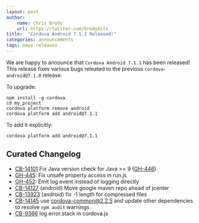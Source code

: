 ```yaml
---
layout: post
author:
    name: Chris Brody
    url: https://twitter.com/brodybits
title:  "Cordova Android 7.1.1 Released!"
categories: announcements
tags: news releases
---
```


We are happy to announce that `Cordova Android 7.1.1` has been released! This release fixes various bugs releated to the previous `cordova-android@7.1.0` release.

To upgrade:

    npm install -g cordova
    cd my_project
    cordova platform remove android
    cordova platform add android@7.1.1

To add it explicitly:

    cordova platform add android@7.1.1

<!--more-->

## Curated Changelog

* [CB-14101](https://issues.apache.org/jira/browse/CB-14101) Fix Java version check for Java >= 9 ([GH-446](https://github.com/apache/cordova-android/pull/446))
* [GH-445](https://github.com/apache/cordova-android/pull/445): Fix unsafe property access in run.js
* [GH-452](https://github.com/apache/cordova-android/pull/452): Emit log event instead of logging directly
* [CB-14127](https://issues.apache.org/jira/browse/CB-14127) (android) Move google maven repo ahead of jcenter
* [CB-13923](https://issues.apache.org/jira/browse/CB-13923) (android) fix -1 length for compressed files
* [CB-14145](https://issues.apache.org/jira/browse/CB-14145) use cordova-common@2.2.5 and update other dependencies to resolve `npm audit` warnings
* [CB-9366](https://issues.apache.org/jira/browse/CB-9366) log error.stack in cordova.js
